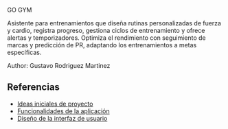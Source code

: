 GO GYM

Asistente para entrenamientos que diseña rutinas personalizadas de fuerza y cardio, registra progreso, gestiona ciclos de entrenamiento y ofrece alertas y temporizadores. Optimiza el rendimiento con seguimiento de marcas y predicción de PR, adaptando los entrenamientos a metas específicas.

Author: Gustavo Rodriguez Martinez

## Referencias

- [Ideas iniciales de proyecto](docs/ideas.md)
- [Funcionalidades de la aplicación](docs/funcionalidades.md)
- [Diseño de la interfaz de usuario](docs/ui.md)
